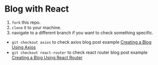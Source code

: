 # Blog with React

1. `fork` this repo.
1. `clone` it to your machine.
1. navigate to a different branch if you want to check something specific.

* `git checkout axios` to check axios blog post example [Creating a Blog Using Axios](https://medium.com/@shmesa23/creemos-un-blog-con-react-y-c%C3%B3mo-hacer-peticiones-http-con-axios-parte-ii-43e6020cd93c)
* `git checkout react-router` to check react router blog post example [Creating a Blog Using React Router](https://medium.com/@shmesa23/creemos-un-blog-con-react-y-c%C3%B3mo-enrutar-nuestra-aplicaci%C3%B3n-con-react-router-parte-ii-44835476bbcf)
